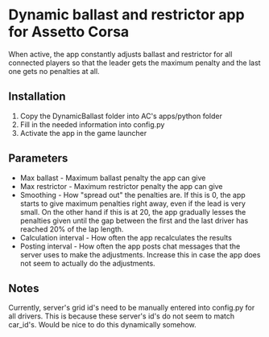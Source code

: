 # Dynamic ballast and restrictor app for Assetto Corsa
When active, the app constantly adjusts ballast and restrictor for all connected players so that the leader gets the maximum penalty and the last one gets no penalties at all.

## Installation
1) Copy the DynamicBallast folder into AC's apps/python folder
2) Fill in the needed information into config.py
3) Activate the app in the game launcher

## Parameters
* Max ballast - Maximum ballast penalty the app can give
* Max restrictor - Maximum restrictor penalty the app can give
* Smoothing - How "spread out" the penalties are. If this is 0, the app starts to give maximum penalties right away, even if the lead is very small. On the other hand if this is at 20, the app gradually lesses the penalties given until the gap between the first and the last driver has reached 20% of the lap length.
* Calculation interval - How often the app recalculates the results
* Posting interval - How often the app posts chat messages that the server uses to make the adjustments. Increase this in case the app does not seem to actually do the adjustments.

## Notes
Currently, server's grid id's need to be manually entered into config.py for all drivers. This is because these server's id's do not seem to match car_id's. Would be nice to do this dynamically somehow.
